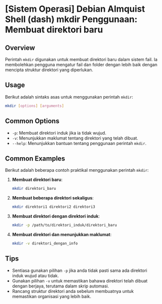# [Sistem Operasi] Debian Almquist Shell (dash) mkdir Penggunaan: Membuat direktori baru

## Overview
Perintah `mkdir` digunakan untuk membuat direktori baru dalam sistem fail. Ia membolehkan pengguna mengatur fail dan folder dengan lebih baik dengan mencipta struktur direktori yang diperlukan.

## Usage
Berikut adalah sintaks asas untuk menggunakan perintah `mkdir`:

```bash
mkdir [options] [arguments]
```

## Common Options
- `-p`: Membuat direktori induk jika ia tidak wujud.
- `-v`: Menunjukkan maklumat tentang direktori yang telah dibuat.
- `--help`: Menunjukkan bantuan tentang penggunaan perintah `mkdir`.

## Common Examples
Berikut adalah beberapa contoh praktikal menggunakan perintah `mkdir`:

1. **Membuat direktori baru**:
    ```bash
    mkdir direktori_baru
    ```

2. **Membuat beberapa direktori sekaligus**:
    ```bash
    mkdir direktori1 direktori2 direktori3
    ```

3. **Membuat direktori dengan direktori induk**:
    ```bash
    mkdir -p /path/to/direktori_induk/direktori_baru
    ```

4. **Membuat direktori dan menunjukkan maklumat**:
    ```bash
    mkdir -v direktori_dengan_info
    ```

## Tips
- Sentiasa gunakan pilihan `-p` jika anda tidak pasti sama ada direktori induk wujud atau tidak.
- Gunakan pilihan `-v` untuk memastikan bahawa direktori telah dibuat dengan berjaya, terutama dalam skrip automasi.
- Rancang struktur direktori anda sebelum membuatnya untuk memastikan organisasi yang lebih baik.